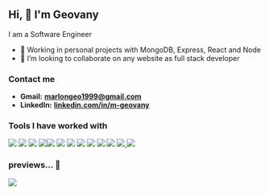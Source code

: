 ## Hi, 👋 I'm Geovany
 I am a Software Engineer

- 🔭 Working in  personal projects with MongoDB, Express, React and Node  
- 💞️ I’m looking to collaborate on any  website as full stack developer

### Contact me

- **Gmail:**		**marlongeo1999@gmail.com**
- **LinkedIn:**	 **<a href="https://www.linkedin.com/in/m-geovany/">linkedin.com/in/m-geovany<a>**



### Tools I have worked with
<a href="https://www.w3schools.com/html/" target="_blank"><img src="https://img.icons8.com/color/48/000000/html-5.png"/></a> <a href="https://www.w3schools.com/css/" target="_blank"><img src="https://img.icons8.com/color/48/000000/css3.png"/></a> <a href="https://www.javascript.com/" target="_blank"><img src="https://img.icons8.com/color/48/000000/javascript.png"/></a> <a href="https://www.typescriptlang.org/" target="_blank"><img src="https://img.icons8.com/color/48/000000/typescript.png"/></a><a href="https://reactjs.org/" target="_blank"><img src="https://img.icons8.com/color/48/000000/react-native.png"/></a>  <a href="https://es.redux.js.org/"><img src="https://img.icons8.com/color/48/redux.png"></img></a> <a href="https://expressjs.com/es/"><img src="	https://www.svgrepo.com/show/330398/express.svg"></img></a> <a href="https://nodejs.org/" target="_blank"><img src="https://img.icons8.com/color/48/000000/nodejs.png"/></a> <a href="https://www.mongodb.com/" target="_blank"><img src="https://img.icons8.com/color/48/000000/mongodb.png"/></a> <a href="https://www.firebase.com/" target="_blank"><img src="https://img.icons8.com/color/48/000000/firebase.png"/></a> <a href="https://git-scm.com/" target="_blank"><img src="https://img.icons8.com/color/48/000000/git.png"/></a> <a href="https://sass-lang.com/"><img src="https://img.icons8.com/color/48/sass.png"/><a href="https://www.mysql.com/"> <a><img src="https://img.icons8.com/fluency/48/mysql-logo.png"/></a>

### previews... 🥸
![](https://komarev.com/ghpvc/?username=MGeovany&color=0aa860)
